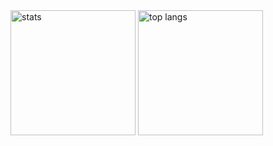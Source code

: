 <div>
<img height=200 align="center" alt="stats" src="https://github-readme-stats.vercel.app/api?username=NinjaNas&show_icons=true&theme=tokyonight" /> 
<img height=200 align="center" alt="top langs" src="https://github-readme-stats.vercel.app/api/top-langs/?username=NinjaNas&layout=compact" />
</div>
